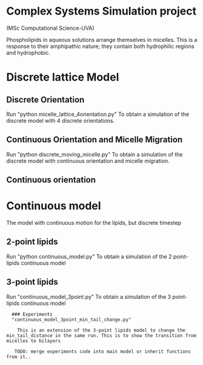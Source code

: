 # Complex Systems Simulation project
(MSc Computational Science-UVA)


Phospholipids in aqueous solutions arrange themselves in micelles. This is a response to their amphipathic nature; they contain both hydrophilic regions and hydrophobic.


# Discrete lattice Model
## Discrete Orientation
Run "python micelle_lattice_4orientation.py"
To obtain a simulation of the discrete model with 4 discrete orientations.

## Continuous Orientation and Micelle Migration
Run "python discrete_moving_micelle.py"
To obtain a simulation of the discrete model with continuous orientation and micelle migration.

## Continuous orientation

# Continuous model 
The model with continuous motion for the lipids, but discrete timestep
## 2-point lipids
Run "python continuous_model.py"
To obtain a simulation of the 2 point-lipids continuous model



## 3-point lipids

Run "continuous_model_3point.py"
To obtain a simulation of the 3 point-lipids continuous model

      ### Experiments
      "continuous_model_3point_min_tail_change.py"
  
        This is an extension of the 3-point lipids model to change the min_tail_distance in the same run. This is to show the transition from micelles to bilayers
  
       TODO: merge experiments code into main model or inherit functions from it..
  



